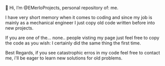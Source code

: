 👋 Hi, I’m @EMerloProjects, personal repository of: me.

I have very short memory when it comes to coding and since my job is mainly as a mechanical engineer I just copy old code written before into new projects.

If you are one of the... none.. people visting my page just feel free to copy the code as you wish: I certainly did the same thing the first time.

Best Regards,
if you see catastrophic erros in my code feel free to contact me, i'll be eager to learn new solutions for old problems.
